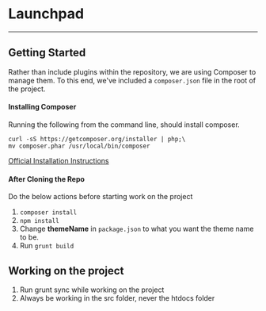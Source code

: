 # Launchpad
----------------------------------

Getting Started
----------------------------------
Rather than include plugins within the repository, we are using Composer to
manage them.  To this end, we've included a `composer.json` file in the
root of the project.

#### Installing Composer
Running the following from the command line, should install composer.
```
curl -sS https://getcomposer.org/installer | php;\
mv composer.phar /usr/local/bin/composer
```
[Official Installation Instructions](https://getcomposer.org/doc/00-intro.md#installation-linux-unix-osx)

#### After Cloning the Repo
Do the below actions before starting work on the project

1. `composer install`
2. `npm install`
3. Change **themeName** in `package.json` to what you want the theme name to be.
4. Run `grunt build`

Working on the project
----------------------------------

1. Run grunt sync while working on the project
2. Always be working in the src folder, never the htdocs folder

